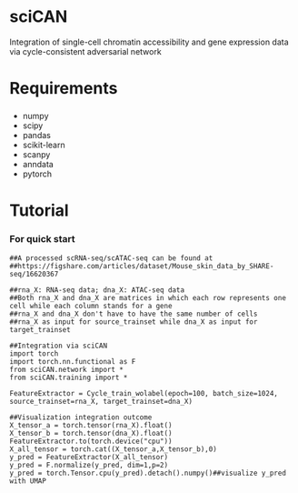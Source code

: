 # sciCAN
Integration of single-cell chromatin accessibility and gene expression data via cycle-consistent adversarial network

# Requirements
###
* numpy
* scipy
* pandas
* scikit-learn
* scanpy
* anndata
* pytorch

# Tutorial

### For quick start
    ##A processed scRNA-seq/scATAC-seq can be found at 
    ##https://figshare.com/articles/dataset/Mouse_skin_data_by_SHARE-seq/16620367
    
    ##rna_X: RNA-seq data; dna_X: ATAC-seq data
    ##Both rna_X and dna_X are matrices in which each row represents one cell while each column stands for a gene
    ##rna_X and dna_X don't have to have the same number of cells
    ##rna_X as input for source_trainset while dna_X as input for target_trainset
    
    ##Integration via sciCAN
    import torch
    import torch.nn.functional as F
    from sciCAN.network import *
    from sciCAN.training import *
    
    FeatureExtractor = Cycle_train_wolabel(epoch=100, batch_size=1024, source_trainset=rna_X, target_trainset=dna_X)
    
    ##Visualization integration outcome
    X_tensor_a = torch.tensor(rna_X).float()
    X_tensor_b = torch.tensor(dna_X).float()
    FeatureExtractor.to(torch.device("cpu"))
    X_all_tensor = torch.cat((X_tensor_a,X_tensor_b),0)
    y_pred = FeatureExtractor(X_all_tensor)
    y_pred = F.normalize(y_pred, dim=1,p=2)
    y_pred = torch.Tensor.cpu(y_pred).detach().numpy()##visualize y_pred with UMAP
